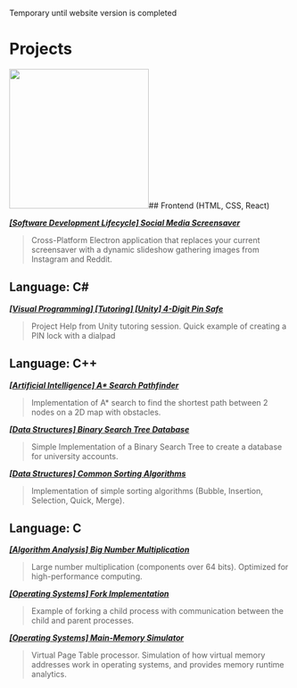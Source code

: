 Temporary until website version is completed
# Projects

<img src='https://www.google.com/url?sa=i&url=https%3A%2F%2Fwww.pngfind.com%2Fmpng%2FhmibmRi_10-years-of-experience-react-native-logo-svg%2F&psig=AOvVaw3gpr9Jg72tDIFqpiwpTqWV&ust=1633065598503000&source=images&cd=vfe&ved=0CAkQjRxqFwoTCLDFyMn5pfMCFQAAAAAdAAAAABAJ' height="250" width="250">## Frontend (HTML, CSS, React)

***[ \[Software Development Lifecycle\] Social Media Screensaver ](https://github.com/tarekel96/Electron_BackgroundImage_App/tree/feature/ab-complete-reddit)***
> Cross-Platform Electron application that replaces your current screensaver with a dynamic slideshow gathering images from Instagram and Reddit.
  
  
  
## Language: C\#

***[ \[Visual Programming\] \[Tutoring\] \[Unity\] 4-Digit Pin Safe ](https://github.com/ColdSteamyShower/Unity-Safe-Project-Demo)***
> Project Help from Unity tutoring session. Quick example of creating a PIN lock with a dialpad
  
  
  
## Language: C++

***[ \[Artificial Intelligence\] A* Search Pathfinder ](https://github.com/ColdSteamyShower/AI.assignment1)***
> Implementation of A* search to find the shortest path between 2 nodes on a 2D map with obstacles.
  
  
***[ \[Data Structures\] Binary Search Tree Database ](https://github.com/ColdSteamyShower/CPP.assignment5)***
> Simple Implementation of a Binary Search Tree to create a database for university accounts.
  
  
***[ \[Data Structures\] Common Sorting Algorithms ](https://github.com/ColdSteamyShower/CPP.assignment6)***
> Implementation of simple sorting algorithms (Bubble, Insertion, Selection, Quick, Merge).
  
  
  
## Language: C
  
***[ \[Algorithm Analysis\] Big Number Multiplication ](https://github.com/ColdSteamyShower/Algorithms.assignment1)***
> Large number multiplication (components over 64 bits). Optimized for high-performance computing.
  
  
***[ \[Operating Systems\] Fork Implementation ](https://github.com/ColdSteamyShower/OS.assignment2)***
> Example of forking a child process with communication between the child and parent processes.
  
  
***[ \[Operating Systems\] Main-Memory Simulator ](https://github.com/ColdSteamyShower/OS.assignment6)***
> Virtual Page Table processor. Simulation of how virtual memory addresses work in operating systems, and provides memory runtime analytics.





